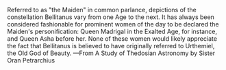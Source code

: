 Referred to as "the Maiden" in common parlance, depictions of the constellation Bellitanus vary from one Age to the next. It has always been considered fashionable for prominent women of the day to be declared the Maiden's personification: Queen Madrigal in the Exalted Age, for instance, and Queen Asha before her. None of these women would likely appreciate the fact that Bellitanus is believed to have originally referred to Urthemiel, the Old God of Beauty.
—From A Study of Thedosian Astronomy by Sister Oran Petrarchius
